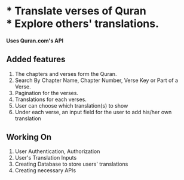 <h1>* Translate verses of Quran <br/> * Explore others' translations.</h1>

<h4>Uses Quran.com's API</h4>

<h2>Added features</h3>

<ol>
<li>The chapters and verses form the Quran.</li>
<li>Search By Chapter Name, Chapter Number, Verse Key or Part of a Verse.</li>
<li>Pagination for the verses.</li>
<li>Translations for each verses.</li>
<li>User can choose which translation(s) to show</li>
<li>Under each verse, an input field for the user to add his/her own translation</li>
</ol>

<h2>Working On</h2>

<ol>
<li>User Authentication, Authorization</li>
<li>User's Translation Inputs</li>
<li>Creating Database to store users' translations</li>
<li>Creating necessary APIs</li>
</ol>

